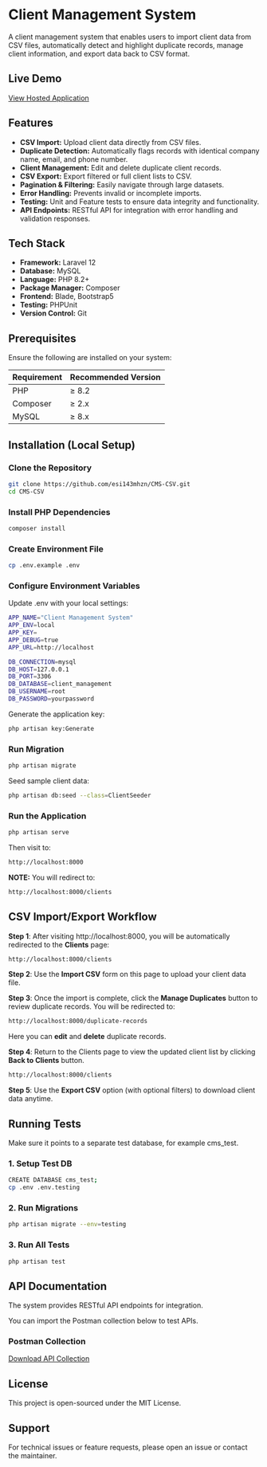 
# Client Management System

A client management system that enables users to import client data from CSV files, automatically detect and highlight duplicate records, manage client information, and export data back to CSV format.

## Live Demo
<a href="https://client-management-system.onrender.com" target="_blank">View Hosted Application</a> 

## Features

- **CSV Import:** Upload client data directly from CSV files.  
- **Duplicate Detection:** Automatically flags records with identical company name, email, and phone number.  
- **Client Management:** Edit and delete duplicate client records.  
- **CSV Export:** Export filtered or full client lists to CSV.  
- **Pagination & Filtering:** Easily navigate through large datasets.  
- **Error Handling:** Prevents invalid or incomplete imports.
- **Testing:** Unit and Feature tests to ensure data integrity and functionality.
- **API Endpoints:** RESTful API for integration with error handling and validation responses.

## Tech Stack

- **Framework:** Laravel 12  
- **Database:** MySQL  
- **Language:** PHP 8.2+  
- **Package Manager:** Composer  
- **Frontend:** Blade, Bootstrap5
- **Testing:** PHPUnit
- **Version Control:** Git

## Prerequisites

Ensure the following are installed on your system:

| Requirement | Recommended Version |
|--------------|----------------------|
| PHP | ≥ 8.2 |
| Composer | ≥ 2.x |
| MySQL | ≥ 8.x |

## Installation (Local Setup)

### Clone the Repository
```bash
git clone https://github.com/esi143mhzn/CMS-CSV.git
cd CMS-CSV 
```

### Install PHP Dependencies
```bash
composer install 
```

### Create Environment File
```bash
cp .env.example .env
```

### Configure Environment Variables
Update .env with your local settings:
```bash
APP_NAME="Client Management System"
APP_ENV=local
APP_KEY=
APP_DEBUG=true
APP_URL=http://localhost

DB_CONNECTION=mysql
DB_HOST=127.0.0.1
DB_PORT=3306
DB_DATABASE=client_management
DB_USERNAME=root
DB_PASSWORD=yourpassword
```
Generate the application key:
```bash
php artisan key:Generate
```

### Run Migration
```bash
php artisan migrate
```
Seed sample client data:
```bash
php artisan db:seed --class=ClientSeeder
```

### Run the Application
```bash
php artisan serve
```
Then visit to:
```bash
http://localhost:8000
```
**NOTE:** You will redirect to:
```bash
http://localhost:8000/clients
```

## CSV Import/Export Workflow

**Step 1**: After visiting http://localhost:8000, you will be automatically redirected to the **Clients** page:
```bash
http://localhost:8000/clients
```
**Step 2**: Use the **Import CSV** form on this page to upload your client data file.

**Step 3**: Once the import is complete, click the **Manage Duplicates** button to review duplicate records.
You will be redirected to:
```bash
http://localhost:8000/duplicate-records
```
Here you can **edit** and **delete** duplicate records.

**Step 4**: Return to the Clients page to view the updated client list by clicking **Back to Clients** button.
```bash
http://localhost:8000/clients
```
**Step 5**: Use the **Export CSV** option (with optional filters) to download client data anytime.

## Running Tests
Make sure it points to a separate test database, for example cms_test.

### 1. Setup Test DB
```bash
CREATE DATABASE cms_test;
cp .env .env.testing
```

### 2. Run Migrations
```bash
php artisan migrate --env=testing
```

### 3. Run All Tests
```bash
php artisan test
```

## API Documentation
The system provides RESTful API endpoints for integration.

You can import the Postman collection below to test APIs.

### Postman Collection
[Download API Collection](https://www.postman.com/security-engineer-48926611-6395143/workspace/client-management-system/collection/47036268-1aff1ebf-1a23-456c-b915-17e3f7331b16?action=share&creator=47036268)

## License

This project is open-sourced under the MIT License.

## Support

For technical issues or feature requests, please open an issue or contact the maintainer.

